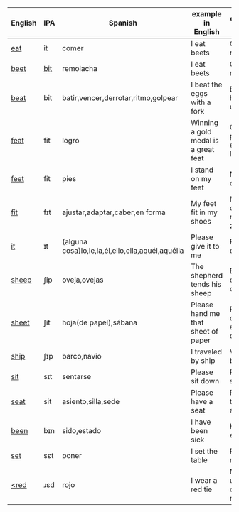 |English|IPA|Spanish|example in English|ejemplo en español|
|-------|---|-------|------------------|------------------|
|<a href="https://en.wiktionary.org/wiki/eat#Pronunciation">eat</a>|it|comer|I eat beets|Como remolachas|
|<a href="https://en.wiktionary.org/wiki/beet#Pronunciation">beet</a>|<a href="https://en.wiktionary.org/wiki/File:LL-Q1860_(eng)-Vealhurl-beet.wav">bit</a>|remolacha|I eat beets|Como remolachas|
|<a href="https://en.wiktionary.org/wiki/beat#Pronunciation">beat</a>|bit|batir,vencer,derrotar,ritmo,golpear|I beat the eggs with a fork|Bato los huevos con un tenedor|
|<a href="https://en.wiktionary.org/wiki/feat#Pronunciation">feat</a>|fit|logro|Winning a gold medal is a great feat|Ganano el premio oro es un gran logro|
|<a href="https://en.wiktionary.orf/wiki/feet#Pronunciation">feet</a>|fit|pies|I stand on my feet|Me pongo de pie|
|<a href="https://en.wiktionary.orf/wiki/fit#Pronunciation">fit</a>|fɪt|ajustar,adaptar,caber,en forma|My feet fit in my shoes|Mis pies caben en mis zapatos|
|<a href="https://en.wiktionary.orf/wiki/it#Pronunciation">it</a>|ɪt|(alguna cosa)lo,le,la,él,ello,ella,aquél,aquélla|Please give it to me|Por favor, damelo|
|<a href="https://en.wiktionary.orf/wiki/sheep#Pronunciation">sheep</a>|ʃip|oveja,ovejas|The shepherd tends his sheep|El pastor cuida a sus ovejas|
|<a href="https://en.wiktionary.orf/wiki/sheet#Pronunciation">sheet</a>|ʃit|hoja(de papel),sábana|Please hand me that sheet of paper|Por favor, dame aquel hoja de papel|
|<a href="https://en.wiktionary.orf/wiki/ship#Pronunciation">ship</a>|ʃɪp|barco,navio|I traveled by ship|Viajé en barco|
|<a href="https://en.wiktionary.orf/wiki/sit#Pronunciation">sit</a>|sɪt|sentarse|Please sit down|Por favor, sientase|
|<a href="https://en.wiktionary.orf/wiki/seat#Pronunciation">seat</a>|sit|asiento,silla,sede|Please have a seat|Por favor, tome asiento|
|<a href="https://en.wiktionary.orf/wiki/been#Pronunciation">been</a>|bɪn|sido,estado|I have been sick|He estado enfermo|
|<a href="https://en.wiktionary.orf/wiki/set#Pronunciation">set</a>|sɛt|poner|I set the table|Puse la mesa|
|<a href="https://en.wiktionary.orf/wiki/red#Pronunciation"><red</a>|ɹɛd|rojo|I wear a red tie|Me llevo una corbata roja|
